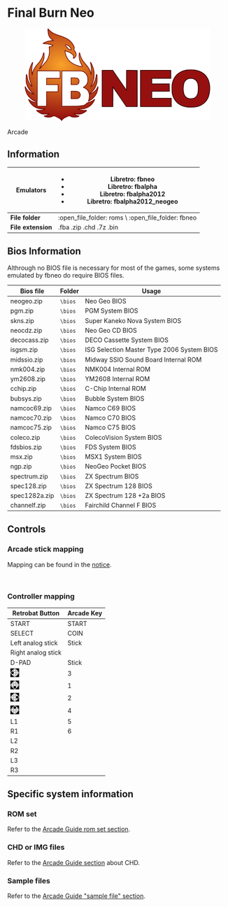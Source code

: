 # Final Burn Neo

<figure><img src="https://raw.githubusercontent.com/fabricecaruso/es-theme-carbon/5149a33eed46b2af638b06119397d4023b75131f/art/logos/fbneo.svg" alt=""><figcaption></figcaption></figure>

Arcade

## Information

| **Emulators**      | <ul><li>Libretro: fbneo</li><li>Libretro: fbalpha</li><li>Libretro: fbalpha2012</li><li>Libretro: fbalpha2012_neogeo</li></ul> |
| ------------------ | ------------------------------------------------------------------------------------------------------------------------------ |
| **File folder**    | :open\_file\_folder: roms \ :open\_file\_folder: fbneo                                                                         |
| **File extension** | .fba .zip .chd .7z .bin                                                                                                        |

## Bios Information

Althrough no BIOS file is necessary for most of the games, some systems emulated by fbneo do require BIOS files.

| Bios file     | Folder  | Usage                                      |
| ------------- | ------- | ------------------------------------------ |
| neogeo.zip    | `\bios` | Neo Geo BIOS                               |
| pgm.zip       | `\bios` | PGM System BIOS                            |
| skns.zip      | `\bios` | Super Kaneko Nova System BIOS              |
| neocdz.zip    | `\bios` | Neo Geo CD BIOS                            |
| decocass.zip  | `\bios` | DECO Cassette System BIOS                  |
| isgsm.zip     | `\bios` | ISG Selection Master Type 2006 System BIOS |
| midssio.zip   | `\bios` | Midway SSIO Sound Board Internal ROM       |
| nmk004.zip    | `\bios` | NMK004 Internal ROM                        |
| ym2608.zip    | `\bios` | YM2608 Internal ROM                        |
| cchip.zip     | `\bios` | C-Chip Internal ROM                        |
| bubsys.zip    | `\bios` | Bubble System BIOS                         |
| namcoc69.zip  | `\bios` | Namco C69 BIOS                             |
| namcoc70.zip  | `\bios` | Namco C70 BIOS                             |
| namcoc75.zip  | `\bios` | Namco C75 BIOS                             |
| coleco.zip    | `\bios` | ColecoVision System BIOS                   |
| fdsbios.zip   | `\bios` | FDS System BIOS                            |
| msx.zip       | `\bios` | MSX1 System BIOS                           |
| ngp.zip       | `\bios` | NeoGeo Pocket BIOS                         |
| spectrum.zip  | `\bios` | ZX Spectrum BIOS                           |
| spec128.zip   | `\bios` | ZX Spectrum 128 BIOS                       |
| spec1282a.zip | `\bios` | ZX Spectrum 128 +2a BIOS                   |
| channelf.zip  | `\bios` | Fairchild Channel F BIOS                   |

## Controls

### Arcade stick mapping

Mapping can be found in the [notice](http://retrobat.ovh/notice/notice.pdf).

<figure><img src="https://i.imgur.com/kXBcdsB.png" alt=""><figcaption></figcaption></figure>

### Controller mapping

| Retrobat Button                                       | Arcade Key |
| ----------------------------------------------------- | ---------- |
| START                                                 | START      |
| SELECT                                                | COIN       |
| Left analog stick                                     | Stick      |
| Right analog stick                                    |            |
| D-PAD                                                 | Stick      |
| ![](<../../../.gitbook/assets/image (2) (1) (1).png>) | 3          |
| ![](<../../../.gitbook/assets/image (1) (2) (1).png>) | 1          |
| ![](<../../../.gitbook/assets/image (4) (1).png>)     | 2          |
| ![](<../../../.gitbook/assets/image (3) (1) (2).png>) | 4          |
| L1                                                    | 5          |
| R1                                                    | 6          |
| L2                                                    |            |
| R2                                                    |            |
| L3                                                    |            |
| R3                                                    |            |

## Specific system information

### ROM set

Refer to the [Arcade Guide rom set section](../../arcade-guide.md#available-arcade-emulators-in-retrobat).

### CHD or IMG files

Refer to the [Arcade Guide section](../../arcade-guide.md#chd-or-img-files) about CHD.

### **Sample files**

Refer to the [Arcade Guide "sample file" section](../../arcade-guide.md#samples).
